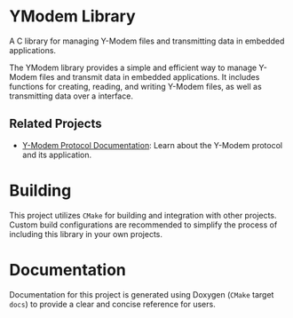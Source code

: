 # YModem Library

A C library for managing Y-Modem files and transmitting data in embedded applications.

The YModem library provides a simple and efficient way to manage Y-Modem files and transmit data in embedded applications. It includes functions for creating, reading, and writing Y-Modem files, as well as transmitting data over a interface.

## Related Projects

* [Y-Modem Protocol Documentation](http://wiki.synchro.net/ref:ymodem): Learn about the Y-Modem protocol and its application.

# Building
This project utilizes `CMake` for building and integration with other projects. Custom build configurations are recommended to simplify the process of including this library in your own projects.

# Documentation
Documentation for this project is generated using Doxygen (`CMake` target `docs`) to provide a clear and concise reference for users.
